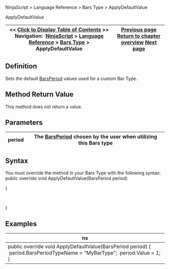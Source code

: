 ﻿
NinjaScript \> Language Reference \> Bars Type \> ApplyDefaultValue

ApplyDefaultValue

| \<\< [Click to Display Table of Contents](applydefaultvalue.md) \>\> **Navigation:**     [NinjaScript](ninjascript-1.md) \> [Language Reference](language_reference_wip-1.md) \> [Bars Type](bars_type-1.md) \> ApplyDefaultValue | [Previous page](applydefaultbaseperiodvalue-1.md) [Return to chapter overview](bars_type-1.md) [Next page](builtfrom-1.md) |
| --- | --- |
## Definition
Sets the default [BarsPeriod](barsperiod-1.md) values used for a custom Bar Type. 
 
## Method Return Value
This method does not return a value.
 
## Parameters

| period | The [BarsPeriod](barsperiod-1.md) chosen by the user when utilizing this Bars type |
| --- | --- |
## 
## 
## Syntax
You must override the method in your Bars Type with the following syntax:
 
public override void ApplyDefaultValue(BarsPeriod period)  

{  

   

}
 
## Examples

| ns |
| --- |
| public override void ApplyDefaultValue(BarsPeriod period) {  period.BarsPeriodTypeName \= "MyBarType";  period.Value \= 1; } |
